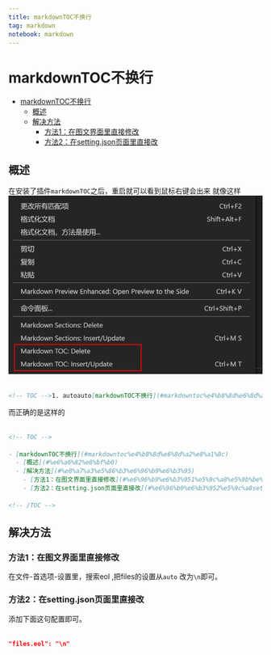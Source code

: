 ```yaml
---
title: markdownTOC不换行
tag: markdown
notebook: markdown
---
```


# markdownTOC不换行
<!-- TOC -->

- [markdownTOC不换行](#markdowntoc%e4%b8%8d%e6%8d%a2%e8%a1%8c)
  - [概述](#%e6%a6%82%e8%bf%b0)
  - [解决方法](#%e8%a7%a3%e5%86%b3%e6%96%b9%e6%b3%95)
    - [方法1：在图文界面里直接修改](#%e6%96%b9%e6%b3%951%e5%9c%a8%e5%9b%be%e6%96%87%e7%95%8c%e9%9d%a2%e9%87%8c%e7%9b%b4%e6%8e%a5%e4%bf%ae%e6%94%b9)
    - [方法2：在setting.json页面里直接改](#%e6%96%b9%e6%b3%952%e5%9c%a8settingjson%e9%a1%b5%e9%9d%a2%e9%87%8c%e7%9b%b4%e6%8e%a5%e6%94%b9)

<!-- /TOC -->
## 概述

在安装了插件`markdownTOC`之后，重启就可以看到鼠标右键会出来
就像这样
![例子](https://raw.githubusercontent.com/heihuahe/myGallery/master/noteImage/Image%204.png)

```markdown

<!-- TOC -->1. autoauto[markdownTOC不换行](#markdowntoc%e4%b8%8d%e6%8d%a2%e8%a1%8c)autoauto -测试<!-- /TOC -->

```

而正确的是这样的

```markdown

<!-- TOC -->

- [markdownTOC不换行](#markdowntoc%e4%b8%8d%e6%8d%a2%e8%a1%8c)
  - [概述](#%e6%a6%82%e8%bf%b0)
  - [解决方法](#%e8%a7%a3%e5%86%b3%e6%96%b9%e6%b3%95)
    - [方法1：在图文界面里直接修改](#%e6%96%b9%e6%b3%951%e5%9c%a8%e5%9b%be%e6%96%87%e7%95%8c%e9%9d%a2%e9%87%8c%e7%9b%b4%e6%8e%a5%e4%bf%ae%e6%94%b9)
    - [方法2：在setting.json页面里直接改](#%e6%96%b9%e6%b3%952%e5%9c%a8settingjson%e9%a1%b5%e9%9d%a2%e9%87%8c%e7%9b%b4%e6%8e%a5%e6%94%b9)

<!-- /TOC -->
```

## 解决方法

### 方法1：在图文界面里直接修改

在文件-首选项-设置里，搜索eol ,把files的设置从`auto` 改为`\n`即可。

### 方法2：在setting.json页面里直接改

添加下面这句配置即可。

```json

"files.eol": "\n"

```

